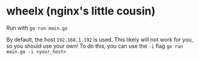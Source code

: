 # wheelx (nginx's little cousin)

Run with
`go run main.go`

By default, the host `192.168.1.192` is used. This likely will not work for you, so you should use your own! To do this, you can use the `-i` flag
`go run main.go -i <your_host>`